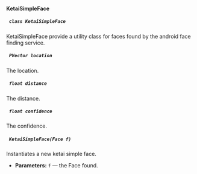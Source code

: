 #### KetaiSimpleFace

##### ` class KetaiSimpleFace`

KetaiSimpleFace provide a utility class for faces found by the android face finding service.

##### ` PVector location`

The location.

##### ` float distance`

The distance.

##### ` float confidence`

The confidence.

##### ` KetaiSimpleFace(Face f)`

Instantiates a new ketai simple face.

 * **Parameters:** `f` — the Face found.
